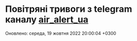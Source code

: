 # Повітряні тривоги з telegram каналу [air_alert_ua](https://t.me/air_alert_ua)

Оновлено:
середа, 19 жовтня 2022 20:00:04 +0300
